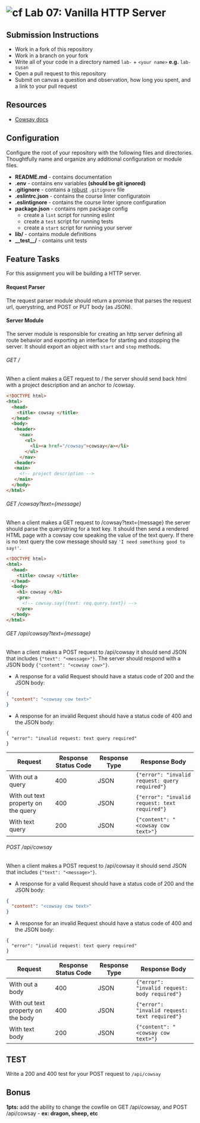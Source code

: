 ![cf](https://i.imgur.com/7v5ASc8.png) Lab 07: Vanilla HTTP Server
======

## Submission Instructions
* Work in a fork of this repository
* Work in a branch on your fork
* Write all of your code in a directory named `lab-` + `<your name>` **e.g.** `lab-susan`
* Open a pull request to this repository
* Submit on canvas a question and observation, how long you spent, and a link to your pull request

## Resources
* [Cowsay docs](https://github.com/piuccio/cowsay)

## Configuration 
Configure the root of your repository with the following files and directories. Thoughtfully name and organize any additional configuration or module files.
* **README.md** - contains documentation
* **.env** - contains env variables **(should be git ignored)**
* **.gitignore** - contains a [robust](http://gitignore.io) `.gitignore` file 
* **.eslintrc.json** - contains the course linter configuratoin
* **.eslintignore** - contains the course linter ignore configuration
* **package.json** - contains npm package config
  * create a `lint` script for running eslint
  * create a `test` script for running tests
  * create a `start` script for running your server
* **lib/** - contains module definitions
* **\_\_test\_\_/** - contains unit tests

## Feature Tasks  
For this assignment you will be building a HTTP server. 
#### Request Parser
The request parser module should return a promise that parses the request url, querystring, and  POST or PUT body (as JSON).

#### Server Module 
The server module is responsible for creating an http server defining all route behavior and exporting an interface for starting and stopping the server. It should export an object with `start` and `stop` methods. 

###### GET /
When a client makes a GET request to / the server should send back html with a project description and an anchor to /cowsay.
``` html
<!DOCTYPE html>
<html>
  <head>
    <title> cowsay </title>  
  </head>
  <body>
   <header>
     <nav>
       <ul> 
         <li><a href="/cowsay">cowsay</a></li>
       </ul>
     </nav>
   <header>
   <main>
     <!-- project description -->
   </main>
  </body>
</html>
```

###### GET /cowsay?text={message}
When a client makes a GET request to /cowsay?text={message} the server should parse the querystring for a text key. It should then send a rendered HTML page with a cowsay cow speaking the value of the text query. If there is no text query the cow message should say `'I need something good to say!'`. 
``` html
<!DOCTYPE html>
<html>
  <head>
    <title> cowsay </title>  
  </head>
  <body>
    <h1> cowsay </h1>
    <pre>
      <!-- cowsay.say({text: req.query.text}) -->
    </pre>
  </body>
</html>
```

###### GET /api/cowsay?text={message}
When a client makes a POST request to /api/cowsay it should send JSON that includes `{"text": "<message>"}`. The server should respond with a JSON body `{"content": "<cowsay cow>"}`.  

* A response for a valid Request should have a status code of 200 and the JSON body:   
``` json 
{
  "content": "<cowsay cow text>" 
}
```

* A response for an invalid Request should have a status code of 400 and the JSON body:
```
{
  "error": "invalid request: text query required"
}
```
| Request | Response Status Code | Response Type | Response Body |
| -- | -- | -- | -- |
| With out a query | 400 | JSON | `{"error": "invalid request: query required"}` |
| With out text property on the query | 400 | JSON | `{"error": "invalid request: text required"}` |
| With text query | 200 | JSON | `{"content": "<cowsay cow text>"}` |

###### POST /api/cowsay 
When a client makes a POST request to /api/cowsay it should send JSON that includes `{"text": "<message>"}`. 

* A response for a valid Request should have a status code of 200 and the JSON body:   

``` json 
{
  "content": "<cowsay cow text>" 
}
```

* A response for an invalid Request should have a status code of 400 and the JSON body:
```
{
  "error": "invalid request: text query required"
}
```

| Request | Response Status Code | Response Type | Response Body |
| -- | -- | -- | -- |
| With out a body | 400 | JSON | `{"error": "invalid request: body required"}` |
| With out text property on the body | 400 | JSON | `{"error": "invalid request: text required"}` |
| With text body | 200 | JSON | `{"content": "<cowsay cow text>"}` |


## TEST
Write a 200 and 400 test for your POST request to `/api/cowsay`

## Bonus
**1pts:** add the ability to change the cowfile on GET /api/cowsay, and POST /api/cowsay - **ex: dragon, sheep, etc**
